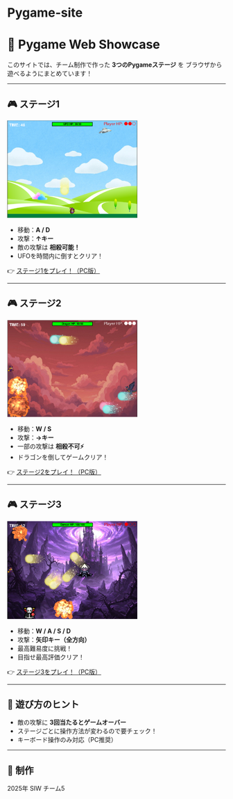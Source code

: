 # Pygame-site
# 🌟 Pygame Web Showcase

このサイトでは、チーム制作で作った **3つのPygameステージ** を
ブラウザから遊べるようにまとめています！

---

## 🎮 ステージ1
<img src="images/stage1.png" alt="ステージ1" width="300">

- 移動：**A / D**
- 攻撃：**↑キー**
- 敵の攻撃は **相殺可能！**
- UFOを時間内に倒すとクリア！

👉 [ステージ1をプレイ！（PC版）](https://okamoto-airi.github.io/web-pygame_level1_PC/)

---

## 🎮 ステージ2
<img src="images/stage2.png" alt="ステージ2" width="300">

- 移動：**W / S**
- 攻撃：**→キー**
- 一部の攻撃は **相殺不可⚡**
- ドラゴンを倒してゲームクリア！

👉 [ステージ2をプレイ！（PC版）](https://okamoto-airi.github.io/web-pygame_level2-PC/)

---

## 🎮 ステージ3
<img src="images/stage3.png" alt="ステージ3" width="300">

- 移動：**W / A / S / D**
- 攻撃：**矢印キー（全方向）**
- 最高難易度に挑戦！
- 目指せ最高評価クリア！

👉 [ステージ3をプレイ！（PC版）](https://okamoto-airi.github.io/web-pygame_level3-PC/)

---

## 📌 遊び方のヒント
- 敵の攻撃に **3回当たるとゲームオーバー**
- ステージごとに操作方法が変わるので要チェック！
- キーボード操作のみ対応（PC推奨）

---

## 👥 制作
2025年 SIW チーム5
